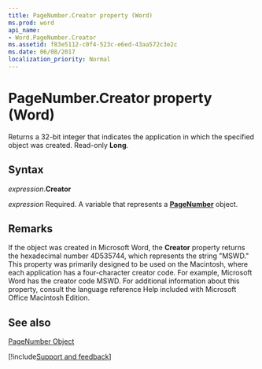 ```yaml
---
title: PageNumber.Creator property (Word)
ms.prod: word
api_name:
- Word.PageNumber.Creator
ms.assetid: f83e5112-c0f4-523c-e6ed-43aa572c3e2c
ms.date: 06/08/2017
localization_priority: Normal
---
```



# PageNumber.Creator property (Word)

Returns a 32-bit integer that indicates the application in which the specified object was created. Read-only  **Long**.


## Syntax

_expression_.**Creator**

_expression_ Required. A variable that represents a **[PageNumber](Word.PageNumber.md)** object.


## Remarks

If the object was created in Microsoft Word, the  **Creator** property returns the hexadecimal number 4D535744, which represents the string "MSWD." This property was primarily designed to be used on the Macintosh, where each application has a four-character creator code. For example, Microsoft Word has the creator code MSWD. For additional information about this property, consult the language reference Help included with Microsoft Office Macintosh Edition.


## See also


[PageNumber Object](Word.PageNumber.md)

[!include[Support and feedback](~/includes/feedback-boilerplate.md)]